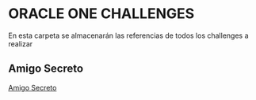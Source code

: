 # ORACLE ONE CHALLENGES

En esta carpeta se almacenarán las referencias de todos los challenges a realizar

## Amigo Secreto

 [Amigo Secreto](https://github.com/klintfox/one-amigo-secreto)